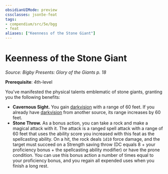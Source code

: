 ```yaml
---
obsidianUIMode: preview
cssclasses: json5e-feat
tags:
- compendium/src/5e/bgg
- feat
aliases: ["Keenness of the Stone Giant"]
---
```

# Keenness of the Stone Giant
*Source: Bigby Presents: Glory of the Giants p. 18*  

**Prerequisite**: 4th-level

You've manifested the physical talents emblematic of stone giants, granting you the following benefits:

- **Cavernous Sight.** You gain [darkvision](/Systems/5e/rules/senses.md#darkvision) with a range of 60 feet. If you already have [darkvision](/Systems/5e/rules/senses.md#darkvision) from another source, its range increases by 60 feet.  
- **Stone Throw.** As a bonus action, you can take a rock and make a magical attack with it. The attack is a ranged spell attack with a range of 60 feet that uses the ability score you increased with this feat as the spellcasting ability. On a hit, the rock deals `1d10` force damage, and the target must succeed on a Strength saving throw (DC equals 8 + your proficiency bonus + the spellcasting ability modifier) or have the prone condition. You can use this bonus action a number of times equal to your proficiency bonus, and you regain all expended uses when you finish a long rest.
